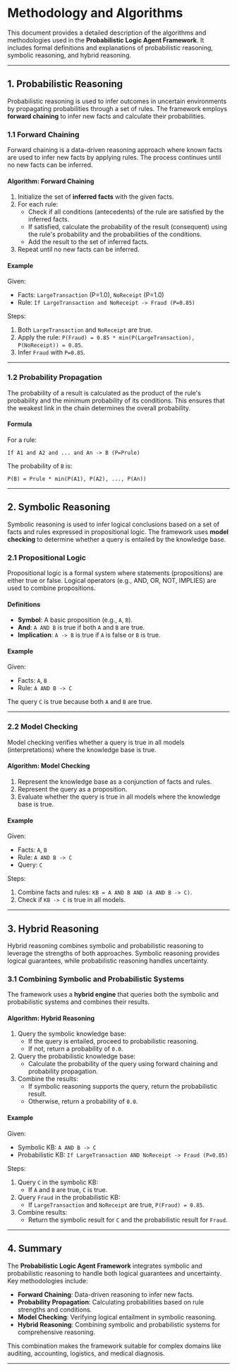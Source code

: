 # Methodology and Algorithms

This document provides a detailed description of the algorithms and methodologies used in the **Probabilistic Logic Agent Framework**. It includes formal definitions and explanations of probabilistic reasoning, symbolic reasoning, and hybrid reasoning.

---

## **1. Probabilistic Reasoning**

Probabilistic reasoning is used to infer outcomes in uncertain environments by propagating probabilities through a set of rules. The framework employs **forward chaining** to infer new facts and calculate their probabilities.

### **1.1 Forward Chaining**
Forward chaining is a data-driven reasoning approach where known facts are used to infer new facts by applying rules. The process continues until no new facts can be inferred.

#### **Algorithm: Forward Chaining**
1. Initialize the set of **inferred facts** with the given facts.
2. For each rule:
   - Check if all conditions (antecedents) of the rule are satisfied by the inferred facts.
   - If satisfied, calculate the probability of the result (consequent) using the rule's probability and the probabilities of the conditions.
   - Add the result to the set of inferred facts.
3. Repeat until no new facts can be inferred.

#### **Example**
Given:
- Facts: `LargeTransaction` (P=1.0), `NoReceipt` (P=1.0)
- Rule: `If LargeTransaction and NoReceipt -> Fraud (P=0.85)`

Steps:
1. Both `LargeTransaction` and `NoReceipt` are true.
2. Apply the rule: `P(Fraud) = 0.85 * min(P(LargeTransaction), P(NoReceipt)) = 0.85`.
3. Infer `Fraud` with `P=0.85`.

---

### **1.2 Probability Propagation**
The probability of a result is calculated as the product of the rule's probability and the minimum probability of its conditions. This ensures that the weakest link in the chain determines the overall probability.

#### **Formula**
For a rule:
```
If A1 and A2 and ... and An -> B (P=Prule)
```
The probability of `B` is:
```
P(B) = Prule * min(P(A1), P(A2), ..., P(An))
```

---

## **2. Symbolic Reasoning**

Symbolic reasoning is used to infer logical conclusions based on a set of facts and rules expressed in propositional logic. The framework uses **model checking** to determine whether a query is entailed by the knowledge base.

### **2.1 Propositional Logic**
Propositional logic is a formal system where statements (propositions) are either true or false. Logical operators (e.g., AND, OR, NOT, IMPLIES) are used to combine propositions.

#### **Definitions**
- **Symbol**: A basic proposition (e.g., `A`, `B`).
- **And**: `A AND B` is true if both `A` and `B` are true.
- **Implication**: `A -> B` is true if `A` is false or `B` is true.

#### **Example**
Given:
- Facts: `A`, `B`
- Rule: `A AND B -> C`

The query `C` is true because both `A` and `B` are true.

---

### **2.2 Model Checking**
Model checking verifies whether a query is true in all models (interpretations) where the knowledge base is true.

#### **Algorithm: Model Checking**
1. Represent the knowledge base as a conjunction of facts and rules.
2. Represent the query as a proposition.
3. Evaluate whether the query is true in all models where the knowledge base is true.

#### **Example**
Given:
- Facts: `A`, `B`
- Rule: `A AND B -> C`
- Query: `C`

Steps:
1. Combine facts and rules: `KB = A AND B AND (A AND B -> C)`.
2. Check if `KB -> C` is true in all models.

---

## **3. Hybrid Reasoning**

Hybrid reasoning combines symbolic and probabilistic reasoning to leverage the strengths of both approaches. Symbolic reasoning provides logical guarantees, while probabilistic reasoning handles uncertainty.

### **3.1 Combining Symbolic and Probabilistic Systems**
The framework uses a **hybrid engine** that queries both the symbolic and probabilistic systems and combines their results.

#### **Algorithm: Hybrid Reasoning**
1. Query the symbolic knowledge base:
   - If the query is entailed, proceed to probabilistic reasoning.
   - If not, return a probability of `0.0`.
2. Query the probabilistic knowledge base:
   - Calculate the probability of the query using forward chaining and probability propagation.
3. Combine the results:
   - If symbolic reasoning supports the query, return the probabilistic result.
   - Otherwise, return a probability of `0.0`.

#### **Example**
Given:
- Symbolic KB: `A AND B -> C`
- Probabilistic KB: `If LargeTransaction AND NoReceipt -> Fraud (P=0.85)`

Steps:
1. Query `C` in the symbolic KB:
   - If `A` and `B` are true, `C` is true.
2. Query `Fraud` in the probabilistic KB:
   - If `LargeTransaction` and `NoReceipt` are true, `P(Fraud) = 0.85`.
3. Combine results:
   - Return the symbolic result for `C` and the probabilistic result for `Fraud`.

---

## **4. Summary**

The **Probabilistic Logic Agent Framework** integrates symbolic and probabilistic reasoning to handle both logical guarantees and uncertainty. Key methodologies include:
- **Forward Chaining**: Data-driven reasoning to infer new facts.
- **Probability Propagation**: Calculating probabilities based on rule strengths and conditions.
- **Model Checking**: Verifying logical entailment in symbolic reasoning.
- **Hybrid Reasoning**: Combining symbolic and probabilistic systems for comprehensive reasoning.

This combination makes the framework suitable for complex domains like auditing, accounting, logistics, and medical diagnosis.

---
